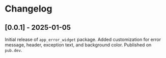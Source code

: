 # Changelog

## [0.0.1] - 2025-01-05
Initial release of `app_error_widget` package.
Added customization for error message, header, exception text, and background color.
Published on `pub.dev`.
